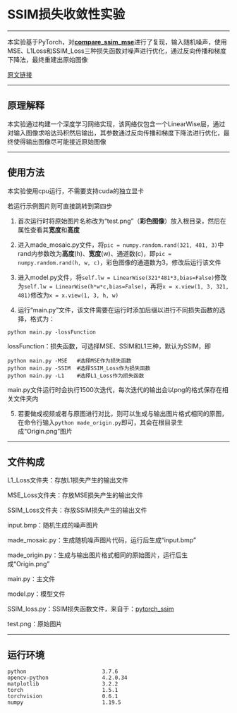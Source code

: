 # SSIM损失收敛性实验

---

本实验基于PyTorch，对[**compare_ssim_mse**](https://github.com/CharlesNord/pytorch-ssim/blob/master/compare_ssim_mse)进行了复现，输入随机噪声，使用MSE、L1Loss和SSIM_Loss三种损失函数对噪声进行优化，通过反向传播和梯度下降法，最终重建出原始图像

[原文链接](https://www.cnblogs.com/king-lps/p/12248912.html)

---

## 原理解释

本实验通过构建一个深度学习网络实现，该网络仅包含一个LinearWise层，通过对输入图像求哈达玛积然后输出，其参数通过反向传播和梯度下降法进行优化，最终使得输出图像尽可能接近原始图像

---

## 使用方法

本实验使用cpu运行，不需要支持cuda的独立显卡

若运行示例图片则可直接跳转到第四步

1) 首次运行时将原始图片名称改为“test.png”（**彩色图像**）放入根目录，然后在属性查看其**宽度**和**高度**

2) 进入made_mosaic.py文件，将`pic = numpy.random.rand(321, 481, 3)`中rand内参数改为**高度**(h)、**宽度**(w)、通道数(c)，即`pic = numpy.random.rand(h, w, c)`，彩色图像的通道数为3，修改后运行该文件

3) 进入model.py文件，将`self.lw = LinearWise(321*481*3,bias=False)`修改为`self.lw = LinearWise(h*w*c,bias=False)`，再将`x = x.view(1, 3, 321, 481)`修改为`x = x.view(1, 3, h, w)`

4) 运行“main.py”文件，该文件需要在运行时添加后缀以进行不同损失函数的选择，格式为：

`python main.py -lossFunction`

lossFunction：损失函数，可选择MSE、SSIM和L1三种，默认为SSIM，即

```
python main.py -MSE   #选择MSE作为损失函数
python main.py -SSIM  #选择SSIM_Loss作为损失函数
python main.py -L1    #选择L1_Loss作为损失函数
```

main.py文件运行时会执行1500次迭代，每次迭代的输出会以png的格式保存在相关文件夹内

5) 若要做成视频或者与原图进行对比，则可以生成与输出图片格式相同的原图，在命令行输入`python made_origin.py`即可，其会在根目录生成“Origin.png”图片

---

## 文件构成

L1_Loss文件夹：存放L1损失产生的输出文件

MSE_Loss文件夹：存放MSE损失产生的输出文件

SSIM_Loss文件夹：存放SSIM损失产生的输出文件

input.bmp：随机生成的噪声图片

made_mosaic.py：生成随机噪声图片代码，运行后生成“input.bmp”

made_origin.py：生成与输出图片格式相同的原始图片，运行后生成“Origin.png”

main.py：主文件

model.py：模型文件

SSIM_loss.py：SSIM损失函数文件，来自于：[pytorch_ssim](https://github.com/Po-Hsun-Su/pytorch-ssim/blob/master/pytorch_ssim/__init__.py)

test.png：原始图片

---

## 运行环境

```
python                        3.7.6
opencv-python                 4.2.0.34
matplotlib                    3.2.2
torch                         1.5.1
torchvision                   0.6.1
numpy                         1.19.5
```

